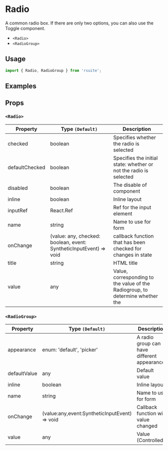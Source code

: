 # Radio

A common radio box. If there are only two options, you can also use the Toggle component.

- `<Radio>`
- `<RadioGroup>`

## Usage

```js
import { Radio, RadioGroup } from 'rsuite';
```

## Examples

<!--{demo}-->

## Props

### `<Radio>`

| Property       | Type `(Default)`                                                   | Description                                                                   |
| -------------- | ------------------------------------------------------------------ | ----------------------------------------------------------------------------- |
| checked        | boolean                                                            | Specifies whether the radio is selected                                       |
| defaultChecked | boolean                                                            | Specifies the initial state: whether or not the radio is selected             |
| disabled       | boolean                                                            | The disable of component                                                      |
| inline         | boolean                                                            | Inline layout                                                                 |
| inputRef       | React.Ref                                                          | Ref for the input element                                                     |
| name           | string                                                             | Name to use for form                                                          |
| onChange       | (value: any, checked: boolean, event: SyntheticInputEvent) => void | callback function that has been checked for changes in state                  |
| title          | string                                                             | HTML title                                                                    |
| value          | any                                                                | Value, corresponding to the value of the Radiogroup, to determine whether the |

### `<RadioGroup>`

| Property     | Type `(Default)`                              | Description                                  |
| ------------ | --------------------------------------------- | -------------------------------------------- |
| appearance   | enum: 'default', 'picker'                     | A radio group can have different appearances |
| defaultValue | any                                           | Default value                                |
| inline       | boolean                                       | Inline layout                                |
| name         | string                                        | Name to use for form                         |
| onChange     | (value:any,event:SyntheticInputEvent) => void | Callback function with value changed         |
| value        | any                                           | Value (Controlled)                           |

